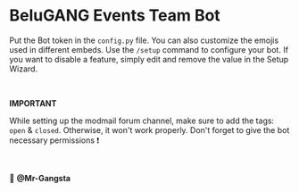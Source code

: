 # BeluGANG Events Team Bot

Put the Bot token in the `config.py` file. You can also customize the emojis used in different embeds. Use the `/setup` command to configure your bot. If you want to disable a feature, simply edit and remove the value in the Setup Wizard.

<br>

**IMPORTANT**

While setting up the modmail forum channel, make sure to add the tags: `open` & `closed`. Otherwise, it won't work properly. Don't forget to give the bot necessary permissions ❗

<br>

🤝  **@Mr-Gangsta**
